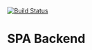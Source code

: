 [![Build Status](https://travis-ci.org/sinpai/spa_backend.svg?branch=task-5)](https://travis-ci.org/sinpai/spa_backend)

# SPA Backend
